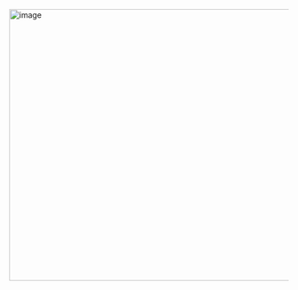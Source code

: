 <img width="735" height="490" alt="image" src="https://github.com/user-attachments/assets/d7f8d990-e592-4608-abf6-666104bb4884" />
